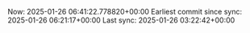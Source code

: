 Now: 2025-01-26 06:41:22.778820+00:00 Earliest commit since sync: 2025-01-26 06:21:17+00:00 Last sync: 2025-01-26 03:22:42+00:00
